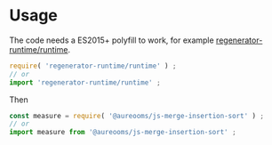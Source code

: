 # Usage
The code needs a ES2015+ polyfill to work, for example
[regenerator-runtime/runtime](https://babeljs.io/docs/usage/polyfill).
```js
require( 'regenerator-runtime/runtime' ) ;
// or
import 'regenerator-runtime/runtime' ;
```

Then
```js
const measure = require( '@aureooms/js-merge-insertion-sort' ) ;
// or
import measure from '@aureooms/js-merge-insertion-sort' ;
```
